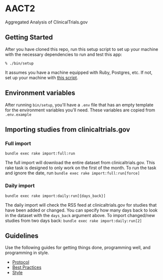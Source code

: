 # AACT2
Aggregated Analysis of ClinicalTrials.gov

## Getting Started

After you have cloned this repo, run this setup script to set up your machine
with the necessary dependencies to run and test this app:

    % ./bin/setup

It assumes you have a machine equipped with Ruby, Postgres, etc. If not, set up
your machine with [this script].

[this script]: https://github.com/thoughtbot/laptop

## Environment variables

After running `bin/setup`, you'll have a `.env` file that has an empty template for the environment variables you'll need. These variables are copied from `.env.example`

## Importing studies from clinicaltrials.gov

### Full import

`bundle exec rake import:full:run`

The full import will download the entire dataset from clinicaltrials.gov. This rake task is designed to only work on the first of the month. To run the task and ignore the date, run `bundle exec rake import:full:run[force]`

### Daily import

`bundle exec rake import:daily:run[{days_back}]`

The daily import will check the RSS feed at clinicaltrials.gov for studies that have been added or changed. You can specify how many days back to look in the dataset with the `days_back` argument above. To import changed/new studies from two days back: `bundle exec rake import:daily:run[2]`

## Guidelines

Use the following guides for getting things done, programming well, and
programming in style.

* [Protocol](http://github.com/thoughtbot/guides/blob/master/protocol)
* [Best Practices](http://github.com/thoughtbot/guides/blob/master/best-practices)
* [Style](http://github.com/thoughtbot/guides/blob/master/style)
